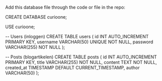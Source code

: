 Add this database file through the code or file in the repo:

CREATE DATABASE curioone;

USE curioone;

-- Users (inloggen)
CREATE TABLE users (
  id INT AUTO_INCREMENT PRIMARY KEY,
  username VARCHAR(50) UNIQUE NOT NULL,
  password VARCHAR(255) NOT NULL
);

-- Posts (blogartikelen)
CREATE TABLE posts (
  id INT AUTO_INCREMENT PRIMARY KEY,
  title VARCHAR(255) NOT NULL,
  content TEXT NOT NULL,
  created_at TIMESTAMP DEFAULT CURRENT_TIMESTAMP,
  author VARCHAR(50)
);
